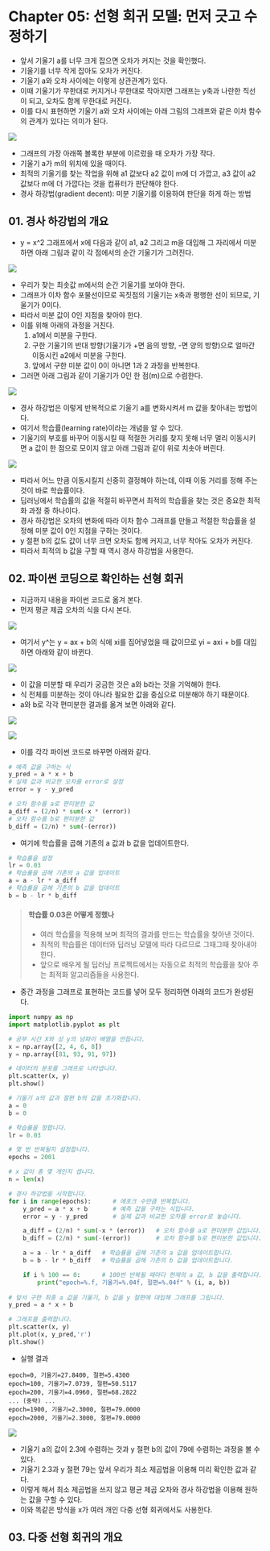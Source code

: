 # Chapter 05: 선형 회귀 모델: 먼저 긋고 수정하기
- 앞서 기울기 a를 너무 크게 잡으면 오차가 커지는 것을 확인했다. 
- 기울기를 너무 작게 잡아도 오차가 커진다.
- 기울기 a와 오차 사이에는 이렇게 상관관계가 있다.
- 이때 기울기가 무한대로 커지거나 무한대로 작아지면 그래프는 y축과 나란한 직선이 되고, 오차도 함께 무한대로 커진다.
- 이를 다시 표현하면 기울기 a와 오차 사이에는 아래 그림의 그래프와 같은 이차 함수의 관계가 있다는 의미가 된다.

![](./assets/Ch05/graph01.jpg)

- 그래프의 가장 아래쪽 볼록한 부분에 이르렀을 때 오차가 가장 작다.
- 기울기 a가 m의 위치에 있을 때이다. 
- 최적의 기울기를 찾는 작업을 위해 a1 값보다 a2 값이 m에 더 가깝고, a3 값이 a2 값보다 m에 더 가깝다는 것을 컴퓨터가 판단해야 한다.
- 경사 하강법(gradient decent): 미분 기울기를 이용하여 판단을 하게 하는 방법

## 01. 경사 하강법의 개요
- y = x^2 그래프에서 x에 다음과 같이 a1, a2 그리고 m을 대입해 그 자리에서 미분하면 아래 그림과 같이 각 점에서의 순간 기울기가 그려진다.

![](./assets/Ch05/graph02.jpg)

- 우리가 찾는 최솟값 m에서의 순간 기울기를 보아야 한다.
- 그래프가 이차 함수 포물선이므로 꼭짓점의 기울기는 x축과 평행한 선이 되므로, 기울기가 0이다.
- 따라서 미분 값이 0인 지점을 찾아야 한다.
- 이를 위해 아래의 과정을 거친다.
    1. a1에서 미분을 구한다.
    2. 구한 기울기의 반대 방향(기울기가 +면 음의 방향, -면 양의 방향)으로 얼마간 이동시킨 a2에서 미분을 구한다.
    3. 앞에서 구한 미분 값이 0이 아니면 1과 2 과정을 반복한다.
- 그러면 아래 그림과 같이 기울기가 0인 한 점(m)으로 수렴한다.

![](./assets/Ch05/graph03.jpg)

- 경사 하강법은 이렇게 반복적으로 기울기 a를 변화시켜서 m 값을 찾아내는 방법이다.
- 여기서 학습률(learning rate)이라는 개념을 알 수 있다.
- 기울기의 부호를 바꾸어 이동시킬 때 적절한 거리를 찾지 못해 너무 멀리 이동시키면 a 값이 한 점으로 모이지 않고 아래 그림과 같이 위로 치솟아 버린다.

![](./assets/Ch05/graph04.jpg)

- 따라서 어느 만큼 이동시킬지 신중히 결정해야 하는데, 이때 이동 거리를 정해 주는 것이 바로 학습률이다.
- 딥러닝에서 학습률의 값을 적절히 바꾸면서 최적의 학습률을 찾는 것은 중요한 최적화 과정 중 하나이다.
- 경사 하강법은 오차의 변화에 따라 이차 함수 그래프를 만들고 적절한 학습률을 설정해 미분 값이 0인 지점을 구하는 것이다.
- y 절편 b의 값도 값이 너무 크면 오차도 함께 커지고, 너무 작아도 오차가 커진다.
- 따라서 최적의 b 값을 구할 때 역시 경사 하강법을 사용한다.

## 02. 파이썬 코딩으로 확인하는 선형 회귀
- 지금까지 내용을 파이썬 코드로 옮겨 본다.
- 먼저 평균 제곱 오차의 식을 다시 본다.

![](./assets/Ch05/formula01.jpg)

- 여기서 y^는 y = ax + b의 식에 xi를 집어넣었을 때 값이므로 yi = axi + b를 대입하면 아래와 같이 바뀐다.

![](./assets/Ch05/formula02.jpg)

- 이 값을 미분할 때 우리가 궁금한 것은 a와 b라는 것을 기억해야 한다.
- 식 전체를 미분하는 것이 아니라 필요한 값을 중심으로 미분해야 하기 때문이다.
- a와 b로 각각 편미분한 결과를 옮겨 보면 아래와 같다.

![](./assets/Ch05/formula03.jpg)

![](./assets/Ch05/formula04.jpg)

- 이를 각각 파이썬 코드로 바꾸면 아래와 같다.
```py
# 예측 값을 구하는 식
y_pred = a * x + b
# 실제 값과 비교한 오차를 error로 설정
error = y - y_pred

# 오차 함수를 a로 편미분한 값
a_diff = (2/n) * sum(-x * (error))
# 오차 함수를 b로 편미분한 값
b_diff = (2/n) * sum(-(error))
```
- 여기에 학습률을 곱해 기존의 a 값과 b 값을 업데이트한다.
```py
# 학습률을 설정
lr = 0.03
# 학습률을 곱해 기존의 a 값을 업데이트
a = a - lr * a_diff
# 학습률을 곱해 기존의 b 값을 업데이트
b = b - lr * b_diff
```

> #### 학습률 0.03은 어떻게 정했나
> - 여러 학습률을 적용해 보며 최적의 결과를 만드는 학습률을 찾아낸 것이다.
> - 최적의 학습률은 데이터와 딥러닝 모델에 따라 다르므로 그때그때 찾아내야 한다.
> - 앞으로 배우게 될 딥러닝 프로젝트에서는 자동으로 최적의 학습률을 찾아 주는 최적화 알고리즘들을 사용한다.

- 중간 과정을 그래프로 표현하는 코드를 넣어 모두 정리하면 아래의 코드가 완성된다.
```py
import numpy as np
import matplotlib.pyplot as plt

# 공부 시간 X와 성 y의 넘파이 배열을 만듭니다.
x = np.array([2, 4, 6, 8])
y = np.array([81, 93, 91, 97])

# 데이터의 분포를 그래프로 나타냅니다.
plt.scatter(x, y)
plt.show()

# 기울기 a의 값과 절편 b의 값을 초기화합니다.
a = 0
b = 0

# 학습률을 정합니다.
lr = 0.03

# 몇 번 반복될지 설정합니다.
epochs = 2001 

# x 값이 총 몇 개인지 셉니다.
n = len(x)

# 경사 하강법을 시작합니다.
for i in range(epochs):      # 에포크 수만큼 반복합니다.
    y_pred = a * x + b       # 예측 값을 구하는 식입니다.
    error = y - y_pred       # 실제 값과 비교한 오차를 error로 놓습니다.

    a_diff = (2/n) * sum(-x * (error))   # 오차 함수를 a로 편미분한 값입니다.
    b_diff = (2/n) * sum(-(error))       # 오차 함수를 b로 편미분한 값입니다.

    a = a - lr * a_diff   # 학습률을 곱해 기존의 a 값을 업데이트합니다.
    b = b - lr * b_diff   # 학습률을 곱해 기존의 b 값을 업데이트합니다.

    if i % 100 == 0:      # 100번 반복될 때마다 현재의 a 값, b 값을 출력합니다.
        print("epoch=%.f, 기울기=%.04f, 절편=%.04f" % (i, a, b))
        
# 앞서 구한 최종 a 값을 기울기, b 값을 y 절편에 대입해 그래프를 그립니다.
y_pred = a * x + b      

# 그래프를 출력합니다.
plt.scatter(x, y)
plt.plot(x, y_pred,'r')
plt.show()
```
- 실행 결과
```
epoch=0, 기울기=27.8400, 절편=5.4300
epoch=100, 기울기=7.0739, 절편=50.5117
epoch=200, 기울기=4.0960, 절편=68.2822
... (중략) ...
epoch=1900, 기울기=2.3000, 절편=79.0000
epoch=2000, 기울기=2.3000, 절편=79.0000
```

![](./assets/Ch05/graph05.jpg)

- 기울기 a의 값이 2.3에 수렴하는 것과 y 절편 b의 값이 79에 수렴하는 과정을 볼 수 있다.
- 기울기 2.3과 y 절편 79는 앞서 우리가 최소 제곱법을 이용해 미리 확인한 값과 같다.
- 이렇게 해서 최소 제곱법을 쓰지 않고 평균 제곱 오차와 경사 하강법을 이용해 원하는 값을 구할 수 있다.
- 이와 똑같은 방식을 x가 여러 개인 다중 선형 회귀에서도 사용한다.

## 03. 다중 선형 회귀의 개요
